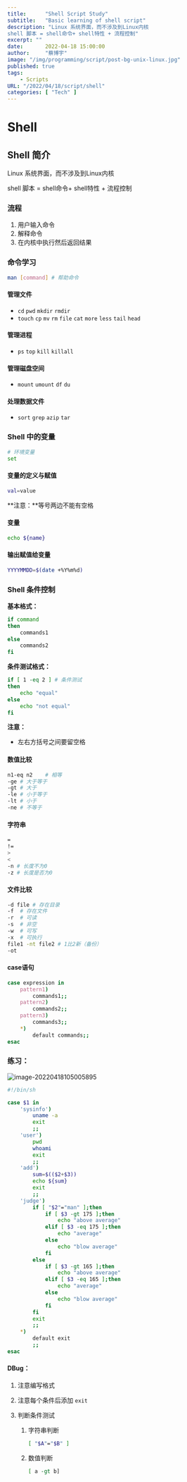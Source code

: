 ```yaml
---
title:      "Shell Script Study"
subtitle:   "Basic learning of shell script"
description: "Linux 系统界面，而不涉及到Linux内核
shell 脚本 = shell命令+ shell特性 + 流程控制"
excerpt: ""
date:       2022-04-18 15:00:00
author:     "蔡博宇"
image: "/img/programming/script/post-bg-unix-linux.jpg"
published: true
tags:
    - Scripts
URL: "/2022/04/18/script/shell"
categories: [ "Tech" ]
---
```


# Shell

## Shell 简介

Linux 系统界面，而不涉及到Linux内核

shell 脚本 = shell命令+ shell特性 + 流程控制

### 流程

1. 用户输入命令
2. 解释命令
3. 在内核中执行然后返回结果



### 命令学习

```bash
man [command] # 帮助命令
```

#### 管理文件

* `cd` `pwd` `mkdir` `rmdir`
* `touch` `cp` `mv` `rm` `file` `cat` `more` `less` `tail` `head`

#### 管理进程

* `ps` `top` `kill` `killall` 

#### 管理磁盘空间

* `mount` `umount` `df` `du`

#### 处理数据文件

* `sort` `grep` `azip` `tar`



### Shell 中的变量

```bash
# 环境变量
set
```

#### 变量的定义与赋值

```bash
val=value
```

**注意：**等号两边不能有空格

#### 变量

```bash
echo ${name}
```

#### 输出赋值给变量

```bash
YYYYMMDD=$(date +%Y%m%d)
```



### Shell 条件控制

**基本格式：**

```bash
if command
then
	commands1
else
	commands2
fi
```

 **条件测试格式：**

```bash
if [ 1 -eq 2 ] # 条件测试
then
	echo "equal"
else
	echo "not equal"
fi
```

**注意：**

* 左右方括号之间要留空格



#### 数值比较

```bash
n1-eq n2	# 相等
-ge	# 大于等于
-gt	# 大于
-le	# 小于等于
-lt	# 小于
-ne # 不等于
```

#### 字符串

```bash
=
!=
>
<
-n # 长度不为0
-z # 长度是否为0
```

#### 文件比较

```bash
-d file # 存在目录
-f	# 存在文件
-r	# 可读
-s	# 非空
-w	# 可写
-x	# 可执行
file1 -nt file2 # 1比2新（备份）
-ot
```

#### case语句

```bash
case expression in
	pattern1)
		commands1;;
	pattern2)
		commands2;;
	pattern3)
		commands3;;
	*)
		default commands;;
esac
```



### 练习：

![image-20220418105005895](https://xingqiu-tuchuang-1256524210.cos.ap-shanghai.myqcloud.com/typroa/3046/image-20220418105005895.png)

```bash
#!/bin/sh

case $1 in
	'sysinfo')
		uname -a
		exit
		;;
	'user')
		pwd
		whoami
		exit
		;;
	'add')
		sum=$(($2+$3))
		echo ${sum}
		exit
		;;
	'judge')
		if [ "$2"="man" ];then 
			if [ $3 -gt 175 ];then
				echo "above average"
			elif [ $3 -eq 175 ];then
				echo "average"
			else
				echo "blow average"
			fi
		else
			if [ $3 -gt 165 ];then
				echo "above average"
			elif [ $3 -eq 165 ];then
				echo "average"
			else
				echo "blow average"
			fi
		fi
		exit
		;;
	*)
		default exit
		;;
esac	
```



#### DBug：

1. 注意编写格式

2. 注意每个条件后添加 `exit`

3. 判断条件测试

   1. 字符串判断

      ```bash
      [ "$A"="$B" ]
      ```

   2. 数值判断

      ```bash
      [ a -gt b]
      ```

      









































